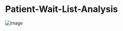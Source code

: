 # Patient-Wait-List-Analysis
![image](https://github.com/charliethomasct82/Patient-Wait-List-Analysis/assets/93368865/24e75ce4-8c66-4309-aa6c-752d9a4b5b52)
